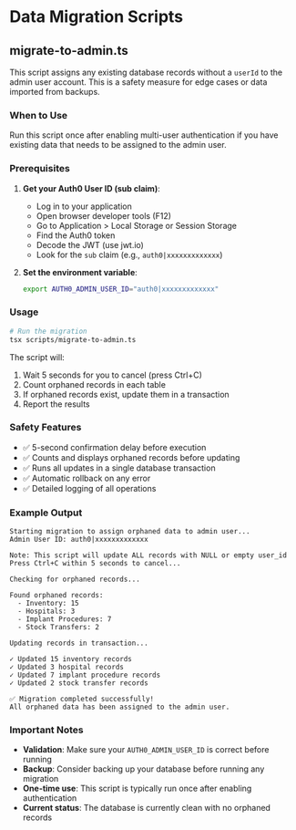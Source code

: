 # Data Migration Scripts

## migrate-to-admin.ts

This script assigns any existing database records without a `userId` to the admin user account. This is a safety measure for edge cases or data imported from backups.

### When to Use

Run this script once after enabling multi-user authentication if you have existing data that needs to be assigned to the admin user.

### Prerequisites

1. **Get your Auth0 User ID (sub claim)**:
   - Log in to your application
   - Open browser developer tools (F12)
   - Go to Application > Local Storage or Session Storage
   - Find the Auth0 token
   - Decode the JWT (use jwt.io)
   - Look for the `sub` claim (e.g., `auth0|xxxxxxxxxxxxx`)
   
2. **Set the environment variable**:
   ```bash
   export AUTH0_ADMIN_USER_ID="auth0|xxxxxxxxxxxxx"
   ```

### Usage

```bash
# Run the migration
tsx scripts/migrate-to-admin.ts
```

The script will:
1. Wait 5 seconds for you to cancel (press Ctrl+C)
2. Count orphaned records in each table
3. If orphaned records exist, update them in a transaction
4. Report the results

### Safety Features

- ✅ 5-second confirmation delay before execution
- ✅ Counts and displays orphaned records before updating
- ✅ Runs all updates in a single database transaction
- ✅ Automatic rollback on any error
- ✅ Detailed logging of all operations

### Example Output

```
Starting migration to assign orphaned data to admin user...
Admin User ID: auth0|xxxxxxxxxxxxx

Note: This script will update ALL records with NULL or empty user_id
Press Ctrl+C within 5 seconds to cancel...

Checking for orphaned records...

Found orphaned records:
  - Inventory: 15
  - Hospitals: 3
  - Implant Procedures: 7
  - Stock Transfers: 2

Updating records in transaction...

✓ Updated 15 inventory records
✓ Updated 3 hospital records
✓ Updated 7 implant procedure records
✓ Updated 2 stock transfer records

✅ Migration completed successfully!
All orphaned data has been assigned to the admin user.
```

### Important Notes

- **Validation**: Make sure your `AUTH0_ADMIN_USER_ID` is correct before running
- **Backup**: Consider backing up your database before running any migration
- **One-time use**: This script is typically run once after enabling authentication
- **Current status**: The database is currently clean with no orphaned records
